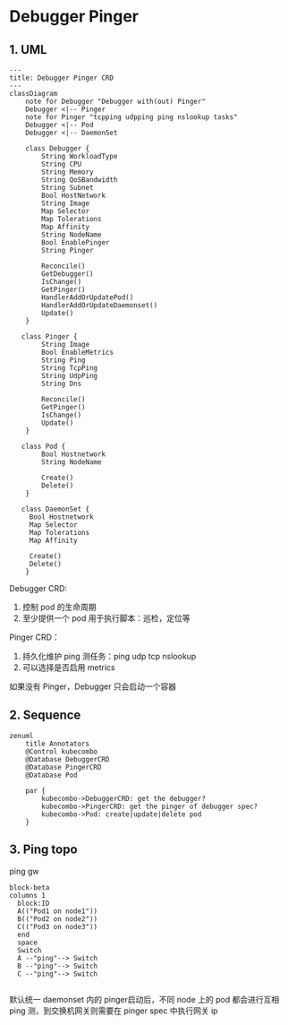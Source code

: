 # Debugger Pinger

## 1. UML

```mermaid
---
title: Debugger Pinger CRD
---
classDiagram
    note for Debugger "Debugger with(out) Pinger"
    Debugger <|-- Pinger
    note for Pinger "tcpping udpping ping nslookup tasks"
    Debugger <|-- Pod
    Debugger <|-- DaemonSet

    class Debugger {
        String WorkloadType
        String CPU
        String Memory
        String QoSBandwidth
        String Subnet
        Bool HostNetwork
        String Image
        Map Selector
        Map Tolerations
        Map Affinity
        String NodeName
        Bool EnablePinger
        String Pinger

        Reconcile()
        GetDebugger()
        IsChange()
        GetPinger()
        HandlerAddOrUpdatePod()
        HandlerAddOrUpdateDaemonset()
        Update()
    }
    
   class Pinger {
        String Image
        Bool EnableMetrics 
        String Ping
        String TcpPing
        String UdpPing
        String Dns
        
        Reconcile()
        GetPinger()
        IsChange()
        Update()
    }

   class Pod {
        Bool Hostnetwork
        String NodeName
        
        Create()
        Delete()
    }
    
   class DaemonSet {
     Bool Hostnetwork
     Map Selector
     Map Tolerations
     Map Affinity
     
     Create()
     Delete()
    }
```


Debugger CRD:

1. 控制 pod 的生命周期
2. 至少提供一个 pod 用于执行脚本：巡检，定位等

Pinger CRD：

1. 持久化维护 ping 测任务：ping udp tcp nslookup 
2. 可以选择是否启用 metrics



如果没有 Pinger，Debugger 只会启动一个容器



## 2. Sequence

```mermaid
zenuml
    title Annotators
    @Control kubecombo
    @Database DebuggerCRD
    @Database PingerCRD
    @Database Pod

    par {
        kubecombo->DebuggerCRD: get the debugger?
        kubecombo->PingerCRD: get the pinger of debugger spec?
        kubecombo->Pod: create|update|delete pod
    }
```

## 3. Ping topo

ping gw

```mermaid
block-beta
columns 1
  block:ID
  A(("Pod1 on node1"))
  B(("Pod2 on node2"))
  C(("Pod3 on node3"))
  end
  space
  Switch
  A --"ping"--> Switch
  B --"ping"--> Switch
  C --"ping"--> Switch


```

默认统一 daemonset 内的 pinger启动后，不同 node 上的 pod 都会进行互相 ping 测，到交换机网关则需要在 pinger spec 中执行网关 ip

